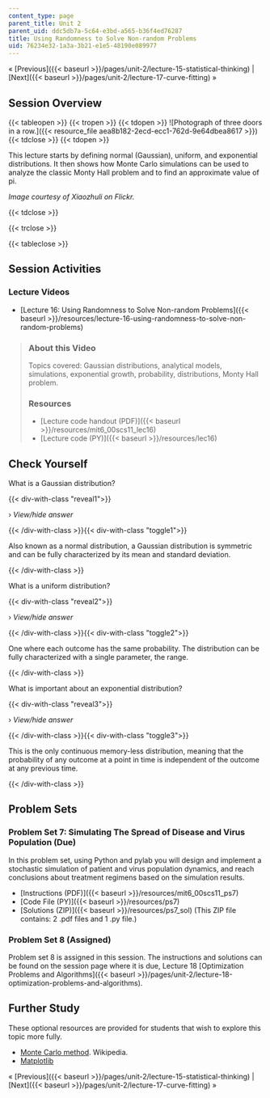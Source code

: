```yaml
---
content_type: page
parent_title: Unit 2
parent_uid: ddc5db7a-5c64-e3bd-a565-b36f4ed76287
title: Using Randomness to Solve Non-random Problems
uid: 76234e32-1a3a-3b21-e1e5-48190e089977
---
```


« [Previous]({{< baseurl >}}/pages/unit-2/lecture-15-statistical-thinking) | [Next]({{< baseurl >}}/pages/unit-2/lecture-17-curve-fitting) »

Session Overview
----------------

{{< tableopen >}}
{{< tropen >}}
{{< tdopen >}}
![Photograph of three doors in a row.]({{< resource_file aea8b182-2ecd-ecc1-762d-9e64dbea8617 >}})
{{< tdclose >}}
{{< tdopen >}}


This lecture starts by defining normal (Gaussian), uniform, and exponential distributions. It then shows how Monte Carlo simulations can be used to analyze the classic Monty Hall problem and to find an approximate value of pi.

_Image courtesy of Xiaozhuli on Flickr._


{{< tdclose >}}

{{< trclose >}}

{{< tableclose >}}

Session Activities
------------------

### Lecture Videos

*   [Lecture 16: Using Randomness to Solve Non-random Problems]({{< baseurl >}}/resources/lecture-16-using-randomness-to-solve-non-random-problems)

> ### About this Video
> 
> Topics covered: Gaussian distributions, analytical models, simulations, exponential growth, probability, distributions, Monty Hall problem.
> 
> ### Resources
> 
> *   [Lecture code handout (PDF)]({{< baseurl >}}/resources/mit6_00scs11_lec16)
> *   [Lecture code (PY)]({{< baseurl >}}/resources/lec16)

Check Yourself
--------------

What is a Gaussian distribution?

{{< div-with-class "reveal1">}}

› _View/hide answer_

{{< /div-with-class >}}{{< div-with-class "toggle1">}}

Also known as a normal distribution, a Gaussian distribution is symmetric and can be fully characterized by its mean and standard deviation.

{{< /div-with-class >}}

What is a uniform distribution?

{{< div-with-class "reveal2">}}

› _View/hide answer_

{{< /div-with-class >}}{{< div-with-class "toggle2">}}

One where each outcome has the same probability. The distribution can be fully characterized with a single parameter, the range.

{{< /div-with-class >}}

What is important about an exponential distribution?

{{< div-with-class "reveal3">}}

› _View/hide answer_

{{< /div-with-class >}}{{< div-with-class "toggle3">}}

This is the only continuous memory-less distribution, meaning that the probability of any outcome at a point in time is independent of the outcome at any previous time.

{{< /div-with-class >}}

Problem Sets
------------

### Problem Set 7: Simulating The Spread of Disease and Virus Population (Due)

In this problem set, using Python and pylab you will design and implement a stochastic simulation of patient and virus population dynamics, and reach conclusions about treatment regimens based on the simulation results.

*   [Instructions (PDF)]({{< baseurl >}}/resources/mit6_00scs11_ps7)
*   [Code File (PY)]({{< baseurl >}}/resources/ps7)
*   [Solutions (ZIP)]({{< baseurl >}}/resources/ps7_sol) (This ZIP file contains: 2 .pdf files and 1 .py file.)

### Problem Set 8 (Assigned)

Problem set 8 is assigned in this session. The instructions and solutions can be found on the session page where it is due, Lecture 18 [Optimization Problems and Algorithms]({{< baseurl >}}/pages/unit-2/lecture-18-optimization-problems-and-algorithms).

Further Study
-------------

These optional resources are provided for students that wish to explore this topic more fully.

*   [Monte Carlo method](http://en.wikipedia.org/wiki/Monte_Carlo_method). Wikipedia.
*   [Matplotlib](http://matplotlib.sourceforge.net/)

« [Previous]({{< baseurl >}}/pages/unit-2/lecture-15-statistical-thinking) | [Next]({{< baseurl >}}/pages/unit-2/lecture-17-curve-fitting) »